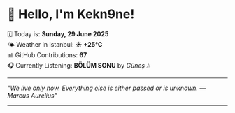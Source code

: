 # 👋 Hello, I'm Kekn9ne!

🗓️ Today is: **Sunday, 29 June 2025**  
🌤️ Weather in Istanbul: **☀️   +25°C**  
📊 GitHub Contributions: **67**  
🎧 Currently Listening: **BÖLÜM SONU** by *Güneş* 🎶

---

_"We live only now. Everything else is either passed or is unknown. — *Marcus Aurelius*"_

---

